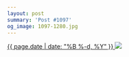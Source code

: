 ```yaml
---
layout: post
summary: 'Post #1097'
og_image: 1097-1280.jpg
---
```


<p>
 <time>
  <a href="/1097">
   {{ page.date | date: "%B %-d, %Y" }}
  </a>
 </time>
 <a href="/1097">
  <img data-taken="2/22/2020" sizes="(min-width: 700px) 50vw, calc(100vw - 2rem)" src="{{ site.assets_url }}/1097-640.jpg" srcset="{{ site.assets_url }}/1097-320.jpg 320w, {{ site.assets_url }}/1097-640.jpg 640w, {{ site.assets_url }}/1097-960.jpg 960w, {{ site.assets_url }}/1097-1280.jpg 1280w"/>
 </a>
</p>
